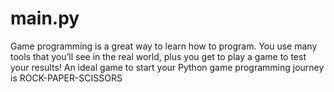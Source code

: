 # main.py
Game programming is a great way to learn how to program. You use many tools that you’ll see in the real world, plus you get to play a game to test your results! An ideal game to start your Python game programming journey is ROCK-PAPER-SCISSORS